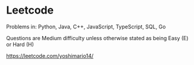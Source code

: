 # Leetcode
Problems in:
Python, 
Java, 
C++, 
JavaScript,
TypeScript,
SQL,
Go

Questions are Medium difficulty unless otherwise stated as being Easy (E) or Hard (H) 


https://leetcode.com/yoshimario14/
